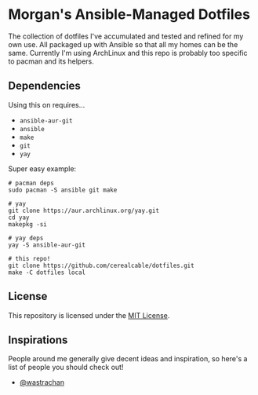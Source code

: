 Morgan's Ansible-Managed Dotfiles
=================================

The collection of dotfiles I've accumulated and tested and refined for my own use. All packaged up with Ansible so that all my homes can be the same. Currently I'm using ArchLinux and this repo is probably too specific to pacman and its helpers.

## Dependencies
Using this on requires...
 * `ansible-aur-git`
 * `ansible`
 * `make`
 * `git`
 * `yay`

Super easy example:
```shell
# pacman deps
sudo pacman -S ansible git make

# yay
git clone https://aur.archlinux.org/yay.git
cd yay
makepkg -si

# yay deps
yay -S ansible-aur-git

# this repo!
git clone https://github.com/cerealcable/dotfiles.git
make -C dotfiles local
```

## License
This repository is licensed under the [MIT License](LICENSE).

## Inspirations
People around me generally give decent ideas and inspiration, so here's a list of people you should check out!

* [@wastrachan](https://github.com/wastrachan/dotfiles)
